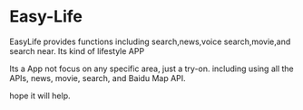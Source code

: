# Easy-Life
EasyLife provides functions including search,news,voice search,movie,and search near. Its kind of lifestyle APP

Its a App not focus on any specific area, just a try-on.
including using all the APIs, news, movie, search, and Baidu Map API.

hope it will help.
